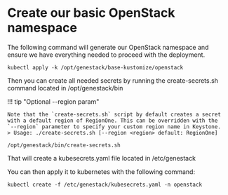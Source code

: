 # Create our basic OpenStack namespace

The following command will generate our OpenStack namespace and ensure we have everything needed to proceed with the deployment.

``` shell
kubectl apply -k /opt/genestack/base-kustomize/openstack
```

Then you can create all needed secrets by running the create-secrets.sh command located in /opt/genestack/bin

!!! tip "Optional --region param"

    Note that the `create-secrets.sh` script by default creates a secret
    with a default region of RegionOne. This can be overridden with the
    `--region` parameter to specify your custom region name in Keystone.
    > Usage: ./create-secrets.sh [--region <region> default: RegionOne]

``` shell
/opt/genestack/bin/create-secrets.sh
```

That will create a kubesecrets.yaml file located in /etc/genestack

You can then apply it to kubernetes with the following command:

``` shell
kubectl create -f /etc/genestack/kubesecrets.yaml -n openstack
```

